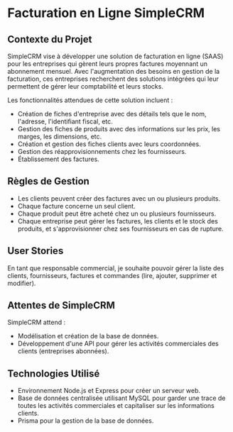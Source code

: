# Facturation en Ligne SimpleCRM

## Contexte du Projet

SimpleCRM vise à développer une solution de facturation en ligne (SAAS) pour les entreprises qui gèrent leurs propres factures moyennant un abonnement mensuel. Avec l'augmentation des besoins en gestion de la facturation, ces entreprises recherchent des solutions intégrées qui leur permettent de gérer leur comptabilité et leurs stocks.

Les fonctionnalités attendues de cette solution incluent :

- Création de fiches d'entreprise avec des détails tels que le nom, l'adresse, l'identifiant fiscal, etc.
- Gestion des fiches de produits avec des informations sur les prix, les marges, les dimensions, etc.
- Création et gestion des fiches clients avec leurs coordonnées.
- Gestion des réapprovisionnements chez les fournisseurs.
- Établissement des factures.

## Règles de Gestion

- Les clients peuvent créer des factures avec un ou plusieurs produits.
- Chaque facture concerne un seul client.
- Chaque produit peut être acheté chez un ou plusieurs fournisseurs.
- Chaque entreprise peut gérer les factures, les clients et le stock des produits, et s'approvisionner chez ses fournisseurs en cas de rupture.

## User Stories

En tant que responsable commercial, je souhaite pouvoir gérer la liste des clients, fournisseurs, factures et commandes (lire, ajouter, supprimer et modifier).

## Attentes de SimpleCRM

SimpleCRM attend :

- Modélisation et création de la base de données.
- Développement d'une API pour gérer les activités commerciales des clients (entreprises abonnées).

## Technologies Utilisé

- Environnement Node.js et Express pour créer un serveur web.
- Base de données centralisée utilisant MySQL pour garder une trace de toutes les activités commerciales et capitaliser sur les informations clients.
- Prisma pour la gestion de la base de données.
